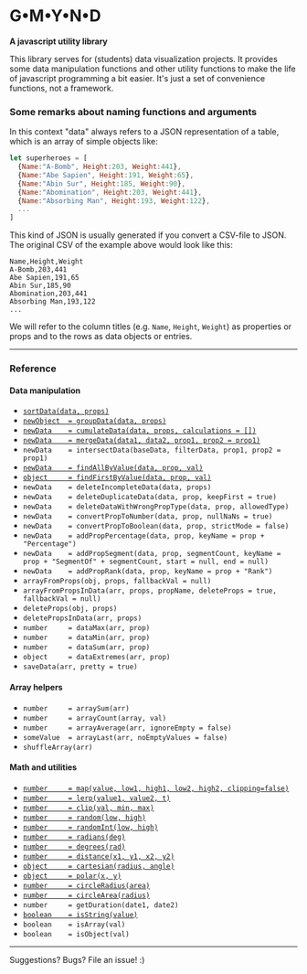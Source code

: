 # G•M•Y•N•D

**A javascript utility library**

This library serves for (students) data visualization projects. It provides some data manipulation functions and other utility functions to make the life of javascript programming a bit easier. It's just a set of convenience functions, not a framework.

### Some remarks about naming functions and arguments

In this context "data" always refers to a JSON representation of a table, which is an array of simple objects like:
```javascript
let superheroes = [ 
  {Name:"A-Bomb", Height:203, Weight:441},
  {Name:"Abe Sapien", Height:191, Weight:65},
  {Name:"Abin Sur", Height:185, Weight:90},
  {Name:"Abomination", Height:203, Weight:441},
  {Name:"Absorbing Man", Height:193, Weight:122},
  ...
]
```
This kind of JSON is usually generated if you convert a CSV-file to JSON. The original CSV of the example above would look like this:
```csv
Name,Height,Weight
A-Bomb,203,441
Abe Sapien,191,65
Abin Sur,185,90
Abomination,203,441
Absorbing Man,193,122
...
```

We will refer to the column titles (e.g. `Name`, `Height`, `Weight`) as properties or props and to the rows as data objects or entries.


---------------------------------
### Reference

#### Data manipulation

- [`sortData(data, props)`](docs/sortData.md)
- [`newObject  = groupData(data, props)`](docs/groupData.md)
- [`newData    = cumulateData(data, props, calculations = [])`](docs/cumulateData.md)
- [`newData    = mergeData(data1, data2, prop1, prop2 = prop1)`](docs/mergeData.md)
- `newData    = intersectData(baseData, filterData, prop1, prop2 = prop1)`
- [`newData    = findAllByValue(data, prop, val)`](docs/findAllByValue.md)
- [`object     = findFirstByValue(data, prop, val)`](docs/findFirstByValue.md)
- `newData    = deleteIncompleteData(data, props)`
- `newData    = deleteDuplicateData(data, prop, keepFirst = true)`
- `newData    = deleteDataWithWrongPropType(data, prop, allowedType)`
- `newData    = convertPropToNumber(data, prop, nullNaNs = true)`
- `newData    = convertPropToBoolean(data, prop, strictMode = false)`
- `newData    = addPropPercentage(data, prop, keyName = prop + "Percentage")`
- `newData    = addPropSegment(data, prop, segmentCount, keyName = prop + "SegmentOf" + segmentCount, start = null, end = null)`
- `newData    = addPropRank(data, prop, keyName = prop + "Rank")`
- `arrayFromProps(obj, props, fallbackVal = null)`
- `arrayFromPropsInData(arr, props, propName, deleteProps = true, fallbackVal = null)`
- `deleteProps(obj, props)`
- `deletePropsInData(arr, props)`
- `number     = dataMax(arr, prop)`
- `number     = dataMin(arr, prop)`
- `number     = dataSum(arr, prop)`
- `object     = dataExtremes(arr, prop)`
- `saveData(arr, pretty = true)`


#### Array helpers

- `number     = arraySum(arr)`
- `number     = arrayCount(array, val)`
- `number     = arrayAverage(arr, ignoreEmpty = false)`
- `someValue  = arrayLast(arr, noEmptyValues = false)`
- `shuffleArray(arr)`


#### Math and utilities

- [`number     = map(value, low1, high1, low2, high2, clipping=false)`](docs/map.md)
- [`number     = lerp(value1, value2, t)`](docs/lerp.md)
- [`number     = clip(val, min, max)`](docs/clip.md)
- [`number     = random(low, high)`](docs/random.md)
- [`number     = randomInt(low, high)`](docs/randomInt.md)
- [`number     = radians(deg)`](docs/radians.md)
- [`number     = degrees(rad)`](docs/degrees.md)
- [`number     = distance(x1, y1, x2, y2)`](docs/distance.md)
- [`object     = cartesian(radius, angle)`](docs/cartesian.md)
- [`object     = polar(x, y)`](docs/polar.md)
- [`number     = circleRadius(area)`](docs/circleRadius.md)
- [`number     = circleArea(radius)`](docs/circleArea.md)
- `number     = getDuration(date1, date2)`
- [`boolean    = isString(value)`](docs/isString.md)
- `boolean    = isArray(val)`
- `boolean    = isObject(val)`

---------------------------------
Suggestions? Bugs? File an issue! :)


